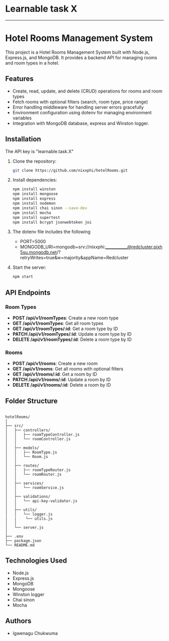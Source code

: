 # Learnable task X
---

# Hotel Rooms Management System

This project is a Hotel Rooms Management System built with Node.js, Express.js, and MongoDB. It provides a backend API for managing rooms and room types in a hotel.

## Features

- Create, read, update, and delete (CRUD) operations for rooms and room types
- Fetch rooms with optional filters (search, room type, price range)
- Error handling middleware for handling server errors gracefully
- Environment configuration using dotenv for managing environment variables
- Integration with MongoDB database, express and Winston logger.

## Installation
The API key is "learnable.task.X"

1. Clone the repository:
   ```bash
   git clone https://github.com/nixxphi/hotelRooms.git
   ```

2. Install dependencies:
   ```bash
   npm install winston
   npm install mongoose
   npm install express
   npm install nodemon
   npm install chai sinon --save-dev
   npm install mocha
   npm install supertest
   npm install bcrypt jsonwebtoken joi
   ```
3. The dotenv file includes the following
   - PORT=5000
   - MONGODB_URI=mongodb+srv://nixxphi:___________@redcluster.pixh5su.mongodb.net/?retryWrites=true&w=majority&appName=Redcluster

4. Start the server:
   ```bash
   npm start
   ```

## API Endpoints

### Room Types

- **POST /api/v1/roomTypes**: Create a new room type
- **GET /api/v1/roomTypes**: Get all room types
- **GET /api/v1/roomTypes/:id**: Get a room type by ID
- **PATCH /api/v1/roomTypes/:id**: Update a room type by ID
- **DELETE /api/v1/roomTypes/:id**: Delete a room type by ID

### Rooms

- **POST /api/v1/rooms**: Create a new room
- **GET /api/v1/rooms**: Get all rooms with optional filters
- **GET /api/v1/rooms/:id**: Get a room by ID
- **PATCH /api/v1/rooms/:id**: Update a room by ID
- **DELETE /api/v1/rooms/:id**: Delete a room by ID

## Folder Structure

```

hotelRooms/
│
├── src/
│   ├── controllers/
│   │   ├── roomTypeController.js
│   │   └── roomController.js
│   │
│   ├── models/
│   │   ├── RoomType.js
│   │   └── Room.js
│   │
│   ├── routes/
│   │   ├── roomTypeRouter.js
│   │   └── roomRouter.js
│   │
│   ├── services/
│   │   └── roomService.js
│   │
│   ├── validations/
│   │   └── api-key-validator.js
│   │
│   ├── utils/
│   │   └── logger.js
|   |    └── utils.js
│   │
│   └── server.js
│
├── .env
├── package.json
└── README.md

```
## Technologies Used

- Node.js
- Express.js
- MongoDB
- Mongoose
- Winston logger
- Chai sinon
- Mocha


## Authors

- Igwenagu Chukwuma
